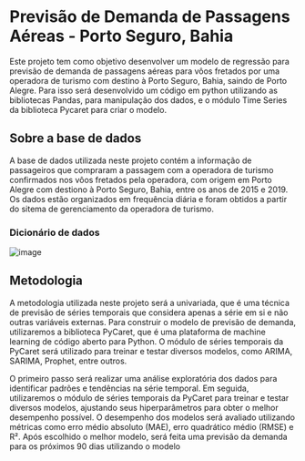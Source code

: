 # Previsão de Demanda de Passagens Aéreas - Porto Seguro, Bahia
Este projeto tem como objetivo desenvolver um modelo de regressão para previsão de demanda de passagens aéreas para vôos fretados por uma operadora de turismo com destino à Porto Seguro, Bahia, saindo de Porto Alegre. Para isso será desenvolvido um código em python utilizando as bibliotecas Pandas, para manipulação dos dados, e o módulo Time Series da biblioteca Pycaret para criar o modelo. 

## Sobre a base de dados
A base de dados utilizada neste projeto contém a informação de passageiros que compraram a passagem com a operadora de turismo confirmados nos vôos fretados pela operadora, com origem em Porto Alegre com destiono à Porto Seguro, Bahia, entre os anos de 2015 e 2019. Os dados estão organizados em frequência diária e foram obtidos a partir do sitema de gerenciamento da operadora de turismo.
### Dicionário de dados
![image](https://user-images.githubusercontent.com/119333189/230809903-12608c43-113b-4096-965d-4166e3816ea3.png)

## Metodologia
A metodologia utilizada neste projeto será a univariada, que é uma técnica de previsão de séries temporais que considera apenas a série em si e não outras variáveis externas. Para construir o modelo de previsão de demanda, utilizaremos a biblioteca PyCaret, que é uma plataforma de machine learning de código aberto para Python. O módulo de séries temporais da PyCaret será utilizado para treinar e testar diversos modelos, como ARIMA, SARIMA, Prophet, entre outros.

O primeiro passo será realizar uma análise exploratória dos dados para identificar padrões e tendências na série temporal. Em seguida, utilizaremos o módulo de séries temporais da PyCaret para treinar e testar diversos modelos, ajustando seus hiperparâmetros para obter o melhor desempenho possível. O desempenho dos modelos será avaliado utilizando métricas como erro médio absoluto (MAE), erro quadrático médio (RMSE) e R². Após escolhido o melhor modelo, será feita uma previsão da demanda para os próximos 90 dias utilizando o modelo 

